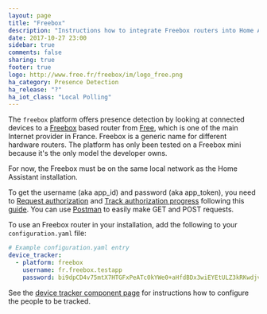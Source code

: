 ```yaml
---
layout: page
title: "Freebox"
description: "Instructions how to integrate Freebox routers into Home Assistant."
date: 2017-10-27 23:00
sidebar: true
comments: false
sharing: true
footer: true
logo: http://www.free.fr/freebox/im/logo_free.png
ha_category: Presence Detection
ha_release: "?"
ha_iot_class: "Local Polling"
---
```



The `freebox` platform offers presence detection by looking at connected devices to a [Freebox](https://fr.wikipedia.org/wiki/Freebox) based router from [Free](https://www.free.fr/), which is one of the main Internet provider in France. Freebox is a generic name for different hardware routers. The platform has only been tested on a Freebox mini because it's the only model the developer owns. 

For now, the Freebox must be on the same local network as the Home Assistant installation.

To get the username (aka app_id) and password (aka app_token), you need to [Request authorization](https://dev.freebox.fr/sdk/os/login/#request-authorization) and [Track authorization progress](https://dev.freebox.fr/sdk/os/login/#track-authorization-progress) following this [guide](https://dev.freebox.fr/sdk/os/login/). You can use [Postman](https://chrome.google.com/webstore/detail/postman/fhbjgbiflinjbdggehcddcbncdddomop) to easily make GET and POST requests.

To use an Freebox router in your installation, add the following to your `configuration.yaml` file:

```yaml
# Example configuration.yaml entry
device_tracker:
  - platform: freebox
    username: fr.freebox.testapp
    password: bi9dpCD4v75mtX7HTGFxPeATc0kYWe0+aHfdBDx3wiEYEtULZ3kRKwdjvJHYDFGAT
```

See the [device tracker component page](/components/device_tracker/) for instructions how to configure the people to be tracked.

